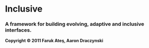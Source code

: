 # Inclusive

### A framework for building evolving, adaptive and inclusive interfaces.

__Copyright © 2011 Faruk Ateş, Aaron Draczynski__